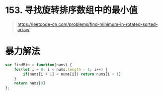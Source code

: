 # 153. 寻找旋转排序数组中的最小值

> https://leetcode-cn.com/problems/find-minimum-in-rotated-sorted-array/

# 暴力解法

```js
var findMin = function(nums) {
    for(let i = 0; i < nums.length - 1; i++) {
        if(nums[i + 1] < nums[i]) return nums[i + 1]
    }
    return nums[0]
};
```